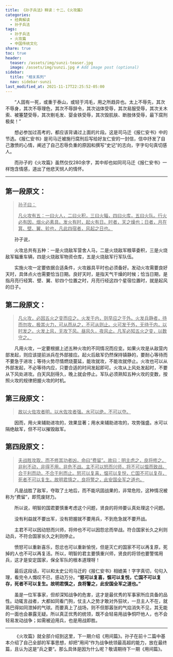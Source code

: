 ```yaml
---
title: 《孙子兵法》释读：十二、《火攻篇》
categories:
  - 经典解读
  - 孙子兵法
tags: 
  - 孙子兵法
  - 火攻篇
  - 中国传统文化
share: true
toc: true
header:
  teaser: /assets/img/sunzi-teaser.jpg
  image: /assets/img/sunzi.jpg # Add image post (optional)
sidebar:
  title: "相关系列"
  nav: sidebar-sunzi
last_modified_at: 2021-11-17T22:25:52-05:00
---
```




&emsp;&emsp;“人固有一死，或重于泰山，或轻于鸿毛，用之所趋异也。太上不辱先，其次不辱身，其次不辱理色，其次不辱辞令，其次诎体受辱，其次易服受辱，其次关木索、被箠楚受辱，其次剔毛发、婴金铁受辱，其次毁肌肤、断肢体受辱，最下腐刑极矣！”

&emsp;&emsp;想必参加过高考的，都应该背诵过上面的片段。这是司马迁《报仁安书》中的节选。《报仁安书》是司马迁被施行腐刑后写给好友仁安的一封信，信中抒发了自己激愤的心情，阐述了自己忍辱负重的原因和撰写“史记”的志向，字字句句真切感人。

&emsp;&emsp;而孙子的《火攻篇》虽然仅仅280余字，其中却也如同司马迁《报仁安书》一样饱含情感，道出了他悲天悯人的情怀。

---

## 第一段原文：

> <u>孙子曰：</u>
>
> <u>凡火攻有五：一曰火人，二曰火积，三曰火辎，四曰火库，五曰火队。行火必有因，烟火必素具。发火有时，起火有日。时者，天之燥也；日者，月在箕、壁、翼、轸也，凡此四宿者，风起之日也。</u>

&emsp;&emsp;孙子说，

&emsp;&emsp;火攻总共有五种：一是火烧敌军营舍人马，二是火烧敌军粮草委积，三是火烧敌军辎重车辆，四是火烧敌军物资仓库，五是火烧敌军行军队伍。

&emsp;&emsp;实施火攻一定要依据合适条件，火攻器具平时也必须备好。发动火攻需要良好天时，具体点火也需要恰当日期。良好天时，是指天气干燥的时候；恰当日期，是指月亮行经箕、壁、翼、轸四个位置之时，月亮行经这四个星宿位置时，就是起风的日子。

## 第二段原文：

> <u>凡火攻，必因五火之变而应之。火发于内，则早应之于外。火发兵静者，待而勿攻，极其火力，可从而从之，不可从则止。火可发于外，无待于内，以时发之。火发上风，无攻下风。昼风久，夜风止。凡军必知五火之变，以数守之。</u>

&emsp;&emsp;凡用火攻，一定要根据上述五种火攻的不同情况而应变。如果火攻是从敌营内部发起，则应该提前派兵在外部接应。起火后敌军仍然保持镇静的，要耐心等待而不要急于进攻；等待火势尽情燃烧蔓延，能攻就攻，不能攻就停止。火攻也可以从外部发起，不必等待内应，只要合适的时间发起即可。火攻从上风处发起时，不要从下风处进攻。白天风刮得久，晚上就会停止。军队必须熟知五种火攻的变数，按照火攻的规律把握火攻的时机。

## 第三段原文：

> <u>故以火佐攻者明，以水佐攻者强。水可以绝，不可以夺。</u>

&emsp;&emsp;因而，用火来辅助进攻的，效果显著；用水来辅助进攻的，攻势强盛。水可以隔绝敌军，但不可以摧毁敌军。

## 第四段原文：

> <u>夫战胜攻取，而不修其功者凶，命曰“费留”。故曰：明主虑之，良将修之。非利不动，非得不用，非危不战。主不可以怒而兴师，将不可以愠而致战。合于利而动，不合于利而止。怒可以复喜，愠可以复悦，亡国不可以复存，死者不可以复生。故明君慎之，良将警之，此安国全军之道也。</u>

&emsp;&emsp;凡是战胜了敌军，夺取了土地后，而不能巩固战果的，非常危险，这种情况被称为“费留”，即荒废财力。

&emsp;&emsp;所以说，明智的国君要慎重考虑这个问题，贤良的将帅要认真处理这个问题。

&emsp;&emsp;没有利益就不要出军，没有把握就不要用兵，不到危急就不要开战。

&emsp;&emsp;主君不可以因动怒而兴师，将帅也不可以因怨忿而举战。符合国家长久之利则动兵，不符合国家长久之利则停止。

&emsp;&emsp;愤怒可以重新喜乐，怨忿也可以重新愉悦，但是灭亡的国家不可以再复原，死掉的人也不可以再复活。所以，明智的君主要慎重兴师，贤良的将领也要警惕用兵，这才是安定国家，保全军队的根本道理呀！

&emsp;&emsp;最后这段话，可以和太史公司马迁的《报仁安书》相媲美！字字真切，句句入理，看完令人慨叹不已，感动万分。**“怒可以复喜，愠可以复悦，亡国不可以复存，死者不可以复生。故明君慎之，良将警之，此安国全军之道也。”**

&emsp;&emsp;虽是一位军事家，但却深知战争的危害，这才是最优秀的军事家所应具备的品性。动辄言战者，大都如同看门狗，仗主人之势才敢对外狂吠，一旦主人不在，就蔫巴得如同泄掉的气球。而要真上了战场，则不但那嚣张的气焰消失不见，其无能的一面也会暴露无疑。所以真正优秀的统领，既不会轻易用战争恫吓他人，也不会轻易发动战争；如需被迫用兵，也是用战即胜。

---

&emsp;&emsp;《火攻篇》就全部介绍到这里，下一期介绍《用间篇》。孙子在前十二篇中基本介绍了自己全部的军事思想，却把”用间“作为战争统领最高超的能力，放在最终篇，且认为这是”兵之要“。那么具体是因为什么呢？敬请期待下一期《用间篇》。


